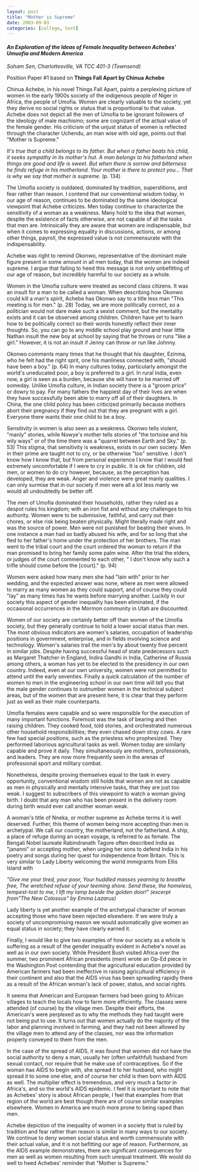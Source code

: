 ```yaml
---
layout: post
title: "Mother is Supreme"
date: 2003-09-03
categories: [college, test]
---
```


#### *An Exploration of the Ideas of Female Inequality between Achebes&#39; Umuofia and Modern America*

*Soham Sen, Charlottesville, VA*
*TCC 401-3 (Townsend)*

Position Paper #1 based on **Things Fall Apart by Chinua Achebe**

Chinua Achebe, in his novel Things Fall Apart, paints a perplexing picture of women in the early 1900s society of the indigenous people of Niger in Africa, the people of Umofia. Women are clearly valuable to the society, yet they derive no social rights or status that is proportional to that value. Achebe does not depict all the men of Umofia to be ignorant followers of the ideology of male machismo; some are cognizant of the actual value of the female gender. His criticism of the unjust status of women is reflected through the character Uchendu, an man wise with old age, points out that &quot;Mother is Supreme.&quot;

_It&#39;s true that a child belongs to its father. But when a father beats his child, it seeks sympathy in its mother&#39;s hut. A man belongs to his fatherland when things are good and life is sweet. But when there is sorrow and bitterness he finds refuge in his motherland. Your mother is there to protect you… That is why we say that mother is supreme._ (p. 134)

The Umofia society is outdated, dominated by tradition, superstitions, and fear rather than reason. I contend that our conventional wisdom today, in our age of reason, continues to be dominated by the same ideological viewpoint that Achebe criticizes. Men today continue to characterize the sensitivity of a woman as a weakness. Many hold to the idea that women, despite the existence of facts otherwise, are not capable of all the tasks that men are. Intrinsically they are aware that women are indispensable, but when it comes to expressing equality in discussions, actions, or among other things, payroll, the expressed value is not commensurate with the indispensability.

Achebe was right to remind Okonwo, representative of the dominant male figure present in some amount in all men today, that the women are indeed supreme. I argue that failing to heed this message is not only unbefitting of our age of reason, but incredibly harmful to our society as a whole.

Women in the Umofia culture were treated as second class citizens. It was an insult for a man to be called a woman. When describing how Okonwo could kill a man&#39;s spirit, Achebe has Okonwo say to a title less man &quot;This meeting is for men.&quot; (p. 28) Today, we are more politically correct, so a politician would not dare make such a sexist comment, but the mentality exists and it can be observed among children. Children have yet to learn how to be politically correct so their words honestly reflect their inner thoughts. So, you can go to any middle school play ground and hear little Nathan insult the new boy at school by saying that he throws or runs &quot;like a girl.&quot; However, it is not an insult if Jenny can throw or run like Johnny.

Okonwo comments many times that he thought that his daughter, Ezinma, who he felt had the right sprit, one his manliness connected with, &quot;should have been a boy.&quot; (p. 64) In many cultures today, particularly amongst the world&#39;s uneducated poor, a boy is preferred to a girl. In rural India, even now, a girl is seen as a burden, because she will have to be married off someday. Unlike Umofia culture, in Indian society there is a &quot;groom price&quot; or dowry to pay. For many fathers the happiest day of their lives are when they have successfully been able to marry off all of their daughters. In China, the one child policy has been criticized primarily because mothers abort their pregnancy if they find out that they are pregnant with a girl. Everyone there wants their one child to be a boy.

Sensitivity in women is also seen as a weakness. Okonwo tells violent, &quot;manly&quot; stories, while Nowye&#39;s mother tells stories of &quot;the tortoise and his wily ways&quot; or of the time there was a &quot;quarrel between Earth and Sky.&quot; (p. 53) This stigma, that sensitivity is weakness, exists in our own society. Men in their prime are taught not to cry, or be otherwise &quot;too&quot; sensitive. I don&#39;t know how I know that, but from personal experience I know that I would feel extremely uncomfortable if I were to cry in public. It is ok for children, old men, or women to do cry however, because, as the perception has developed, they are weak. Anger and violence were great manly qualities. I can only surmise that in our society if men were all a lot less manly we would all undoubtedly be better off.

The men of Umofia dominated their households, rather they ruled as a despot rules his kingdom; with an iron fist and without any challenges to his authority. Women were to be submissive, faithful, and carry out their chores, or else risk being beaten physically. Might literally made right and was the source of power. Men were not punished for beating their wives. In one instance a man had so badly abused his wife, and for so long that she fled to her father&#39;s home under the protection of her brothers. The man went to the tribal court and the court ordered the woman to return if the man promised to bring her family some palm wine. After the trial the elders, or judges of the court commented to each other, &quot; I don&#39;t know why such a trifle should come before the [court].&quot; (p. 94)

Women were asked how many men she had &quot;lain with&quot; prior to her wedding, and the expected answer was none, where as men were allowed to marry as many women as they could support, and of course they could &quot;lay&quot; as many times has he wants before marrying another. Luckily in our society this aspect of gender inequality has been eliminated, if the occasional occurrences in the Mormon community in Utah are discounted.

Women of our society are certainly better off than women of the Umofia society, but they generally continue to hold a lower social status than men. The most obvious indicators are women&#39;s salaries, occupation of leadership positions in government, enterprise, and in fields involving science and technology. Women&#39;s salaries trail the men&#39;s by about twenty five percent in similar jobs. Despite having successful head of state predecessors such as Margaret Thatcher in England, Indira Gandhi in India, Catherine of Russia among others, a woman has yet to be elected to the presidency in our own country. Indeed, even at our own university, women were not permitted to attend until the early seventies. Finally a quick calculation of the number of women to men in the engineering school in our own time will tell you that the male gender continues to outnumber women in the technical subject areas, but of the women that are present here, it is clear that they perform just as well as their male counterparts.

Umofia females were capable and so were responsible for the execution of many important functions. Foremost was the task of bearing and then raising children. They cooked food, told stories, and orchestrated numerous other household responsibilities; they even chased down stray cows. A rare few had special positions, such as the priestess who prophesized. They performed laborious agricultural tasks as well. Women today are similarly capable and prove it daily. They simultaneously are mothers, professionals, and leaders. They are now more frequently seen in the arenas of professional sport and military combat.

Nonetheless, despite proving themselves equal to the task in every opportunity, conventional wisdom still holds that women are not as capable as men in physically and mentally intensive tasks, that they are just too weak. I suggest to subscribers of this viewpoint to watch a woman giving birth. I doubt that any man who has been present in the delivery room during birth would ever call another woman weak.

A woman&#39;s title of Nneka, or mother supreme as Achebe terms it is well deserved. Further, this theme of women being more accepting than men is archetypal. We call our country, the motherland, not the fatherland. A ship, a place of refuge during an ocean voyage, is referred to as female. The Bengali Nobel laureate Rabindranath Tagore often described India as &quot;jananni&quot; or accepting mother, when urging her sons to defend India in his poetry and songs during her quest for independence from Britain. This is very similar to Lady Liberty welcoming the world immigrants from Ellis Island with

_&quot;Give me your tired, your poor, Your huddled masses yearning to breathe free, The wretched refuse of your teeming shore. Send these, the homeless, tempest-tost to me, I lift my lamp beside the golden door!&quot; (excerpt from&quot;The New Colossus&quot; by Emma Lazarus)_

Lady liberty is yet another example of the archetypal character of woman accepting those who have been rejected elsewhere. If we were truly a society of uncompromising reason we would automatically give women an equal status in society; they have clearly earned it.

Finally, I would like to give two examples of how our society as a whole is suffering as a result of the gender inequality evident in Achebe&#39;s novel as well as in our own society. While President Bush visited Africa over the summer, two prominent African presidents (men) wrote an Op-Ed piece in the Washington Post contending that the agricultural education provided by American farmers had been ineffective in raising agricultural efficiency in their continent and also that the AIDS virus has been spreading rapidly there as a result of the African woman&#39;s lack of power, status, and social rights.

It seems that American and European farmers had been going to African villages to teach the locals how to farm more efficiently. The classes were attended (of course) by the village men. Despite their efforts, the American&#39;s were perplexed as to why the methods they had taught were not being put to use. It turns out that women actually do the majority of the labor and planning involved in farming, and they had not been allowed by the village men to attend any of the classes, nor was the information properly conveyed to them from the men.

In the case of the spread of AIDS, it was found that women did not have the social authority to deny a man, usually her (often unfaithful) husband from sexual contact, nor require that he make use of contraceptives. So if the woman has AIDS to begin with, she spread it to her husband, who might spread it to some one else, and of course her child is then born with AIDS as well. The multiplier effect is tremendous, and very much a factor in Africa&#39;s, and so the world&#39;s AIDS epidemic.  I feel it is important to note that as Achebes&#39; story is about African people, I feel that examples from that region of the world are best though there are of course similar examples elsewhere. Women in America are much more prone to being raped than men.

Achebe depiction of the inequality of women in a society that is ruled by tradition and fear rather than reason is similar in many ways to our society. We continue to deny women social status and worth commensurate with their actual value, and it is not befitting our age of reason. Furthermore, as the AIDS example demonstrates, there are significant consequences for men as well as women resulting from such unequal treatment. We would do well to heed Achebes&#39; reminder that &quot;Mother is Supreme.&quot;
